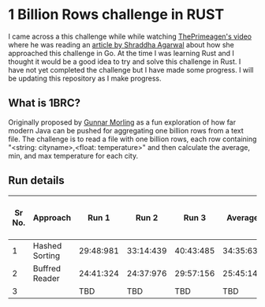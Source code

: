# 1 Billion Rows challenge in RUST
I came across a this challenge while while watching [ThePrimeagen's video](https://www.youtube.com/watch?v=OO6l1DkYA0k) where he was reading an [article by Shraddha Agarwal](https://www.shraddhaag.dev/posts/1brc) about how she approached this challenge in Go. At the time I was learning Rust and I thought it would be a good idea to try and solve this challenge in Rust. I have not yet completed the challenge but I have made some progress. I will be updating this repository as I make progress.

## What is 1BRC?
Originally proposed by [Gunnar Morling](https://github.com/gunnarmorling/1brc) as a fun exploration of how far modern Java can be pushed for aggregating one billion rows from a text file. The challenge is to read a file with one billion rows, each row containing 
"<string: cityname>,<float: temperature>" and then calculate the average, min, and max temperature for each city. 


## Run details

Sr No. | Approach | Run 1 | Run 2 | Run 3 | Average | Delta From previous run | CommitID
--- | --- | --- | --- | --- | --- | --- | --- |
1 | Hashed Sorting | 29:48:981 | 33:14:439 | 40:43:485 | 34:35:635 | NA | [05f4d99](https://github.com/GuruprasadDalvi/1brc-rust/commit/05f4d99c518601a43b0361684724600291960091) |
2 | Buffred Reader | 24:41:324 | 24:37:976 | 29:57:156 | 25:45:147 | -8:50:488 | (bd64337)[https://github.com/GuruprasadDalvi/1brc-rust/commit/bd64337ada632ce80459d357b6545a269571eeed] |
3 |  | TBD | TBD | TBD | TBD | TBD |  |
